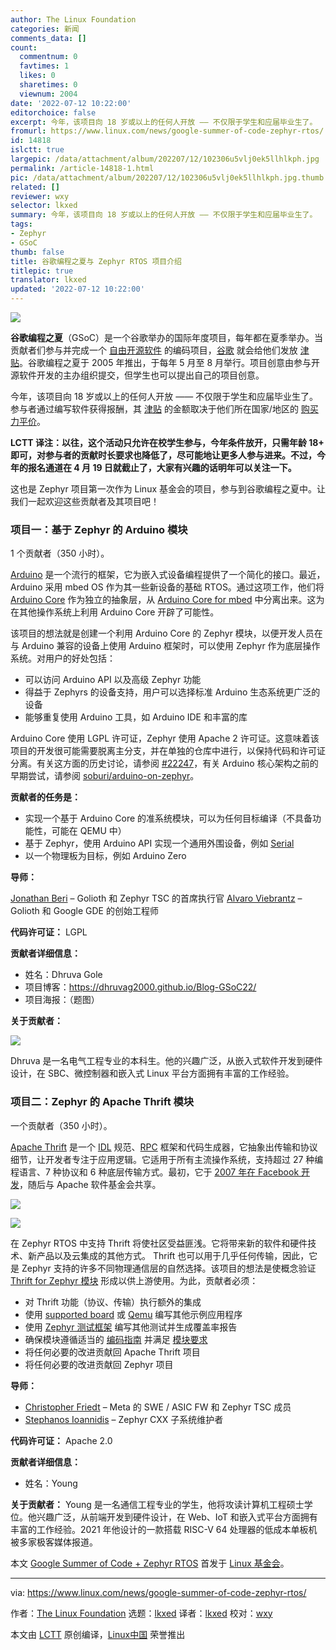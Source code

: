 ```yaml
---
author: The Linux Foundation
categories: 新闻
comments_data: []
count:
  commentnum: 0
  favtimes: 1
  likes: 0
  sharetimes: 0
  viewnum: 2004
date: '2022-07-12 10:22:00'
editorchoice: false
excerpt: 今年，该项目向 18 岁或以上的任何人开放 —— 不仅限于学生和应届毕业生了。
fromurl: https://www.linux.com/news/google-summer-of-code-zephyr-rtos/
id: 14818
islctt: true
largepic: /data/attachment/album/202207/12/102306u5vlj0ek5llhlkph.jpg
permalink: /article-14818-1.html
pic: /data/attachment/album/202207/12/102306u5vlj0ek5llhlkph.jpg.thumb.jpg
related: []
reviewer: wxy
selector: lkxed
summary: 今年，该项目向 18 岁或以上的任何人开放 —— 不仅限于学生和应届毕业生了。
tags:
- Zephyr
- GSoC
thumb: false
title: 谷歌编程之夏与 Zephyr RTOS 项目介绍
titlepic: true
translator: lkxed
updated: '2022-07-12 10:22:00'
---
```


![](/data/attachment/album/202207/12/102306u5vlj0ek5llhlkph.jpg)


**谷歌编程之夏**（GSoC）是一个谷歌举办的国际年度项目，每年都在夏季举办。当贡献者们参与并完成一个 [自由开源软件](https://en.wikipedia.org/wiki/Free_and_open-source_software) 的编码项目，[谷歌](https://en.wikipedia.org/wiki/Google) 就会给他们发放 [津贴](https://en.wikipedia.org/wiki/Stipend)。谷歌编程之夏于 2005 年推出，于每年 5 月至 8 月举行。项目创意由参与开源软件开发的主办组织提交，但学生也可以提出自己的项目创意。


今年，该项目向 18 岁或以上的任何人开放 —— 不仅限于学生和应届毕业生了。参与者通过编写软件获得报酬，其 [津贴](https://en.wikipedia.org/wiki/Stipend) 的金额取决于他们所在国家/地区的 [购买力平价](https://en.wikipedia.org/wiki/Purchasing_power_parity)。


**LCTT 译注：以往，这个活动只允许在校学生参与，今年条件放开，只需年龄 18+ 即可，对参与者的贡献时长要求也降低了，尽可能地让更多人参与进来。不过，今年的报名通道在 4 月 19 日就截止了，大家有兴趣的话明年可以关注一下。**


这也是 Zephyr 项目第一次作为 Linux 基金会的项目，参与到谷歌编程之夏中。让我们一起欢迎这些贡献者及其项目吧！


### 项目一：基于 Zephyr 的 Arduino 模块


1 个贡献者（350 小时）。


[Arduino](https://www.arduino.cc/) 是一个流行的框架，它为嵌入式设备编程提供了一个简化的接口。最近，Arduino 采用 mbed OS 作为其一些新设备的基础 RTOS。通过这项工作，他们将 [Arduino Core](https://github.com/arduino/ArduinoCore-API) 作为独立的抽象层，从 [Arduino Core for mbed](https://github.com/arduino/ArduinoCore-mbed) 中分离出来。这为在其他操作系统上利用 Arduino Core 开辟了可能性。


该项目的想法就是创建一个利用 Arduino Core 的 Zephyr 模块，以便开发人员在与 Arduino 兼容的设备上使用 Arduino 框架时，可以使用 Zephyr 作为底层操作系统。对用户的好处包括：


* 可以访问 Arduino API 以及高级 Zephyr 功能
* 得益于 Zephyrs 的设备支持，用户可以选择标准 Arduino 生态系统更广泛的设备
* 能够重复使用 Arduino 工具，如 Arduino IDE 和丰富的库


Arduino Core 使用 LGPL 许可证，Zephyr 使用 Apache 2 许可证。这意味着该项目的开发很可能需要脱离主分支，并在单独的仓库中进行，以保持代码和许可证分离。有关这方面的历史讨论，请参阅 [#22247](https://github.com/zephyrproject-rtos/zephyr/issues/22247)，有关 Arduino 核心架构之前的早期尝试，请参阅 [soburi/arduino-on-zephyr](https://github.com/soburi/arduino-on-zephyr)。


**贡献者的任务是：**


* 实现一个基于 Arduino Core 的准系统模块，可以为任何目标编译（不具备功能性，可能在 QEMU 中）
* 基于 Zephyr，使用 Arduino API 实现一个通用外围设备，例如 [Serial](https://www.arduino.cc/reference/en/language/functions/communication/serial/)
* 以一个物理板为目标，例如 Arduino Zero


**导师：**


[Jonathan Beri](https://www.linkedin.com/in/jonathanberi/) – Golioth 和 Zephyr TSC 的首席执行官 [Alvaro Viebrantz](https://www.linkedin.com/in/alvaro-viebrantz-55119048/) – Golioth 和 Google GDE 的创始工程师


**代码许可证：** LGPL


**贡献者详细信息：**


* 姓名：Dhruva Gole
* 项目博客：<https://dhruvag2000.github.io/Blog-GSoC22/>
* 项目海报：（题图）


**关于贡献者：**


![](/data/attachment/album/202207/12/102234y0kdkkki9j83nk99.jpg)


Dhruva 是一名电气工程专业的本科生。他的兴趣广泛，从嵌入式软件开发到硬件设计，在 SBC、微控制器和嵌入式 Linux 平台方面拥有丰富的工作经验。


### 项目二：Zephyr 的 Apache Thrift 模块


一个贡献者（350 小时）。


[Apache Thrift](https://github.com/apache/thrift) 是一个 [IDL](https://en.wikipedia.org/wiki/Interface_description_language) 规范、[RPC](https://en.wikipedia.org/wiki/Remote_procedure_call) 框架和代码生成器，它抽象出传输和协议细节，让开发者专注于应用逻辑。它适用于所有主流操作系统，支持超过 27 种编程语言、7 种协议和 6 种底层传输方式。最初，它于 [2007 年在 Facebook 开发](https://thrift.apache.org/static/files/thrift-20070401.pdf)，随后与 Apache 软件基金会共享。


![](/data/attachment/album/202207/12/102235wxg17ohiw8wko1kb.png)


![](/data/attachment/album/202207/12/102235ls9vxvcxsxrrr6b9.png)


在 Zephyr RTOS 中支持 Thrift 将使社区受益匪浅。它将带来新的软件和硬件技术、新产品以及云集成的其他方式。 Thrift 也可以用于几乎任何传输，因此，它是 Zephyr 支持的许多不同物理通信层的自然选择。该项目的想法是使概念验证 [Thrift for Zephyr 模块](https://github.com/cfriedt/thrift-for-zephyr) 形成以供上游使用。为此，贡献者必须：


* 对 Thrift 功能（协议、传输）执行额外的集成
* 使用 [supported board](https://docs.zephyrproject.org/latest/boards/index.html) 或 [Qemu](https://docs.zephyrproject.org/latest/guides/networking/qemu_user_setup.html) 编写其他示例应用程序
* 使用 [Zephyr 测试框架](https://docs.zephyrproject.org/latest/guides/test/ztest.html) 编写其他测试并生成覆盖率报告
* 确保模块遵循适当的 [编码指南](https://docs.zephyrproject.org/latest/contribute/coding_guidelines/index.html) 并满足 [模块要求](https://docs.zephyrproject.org/latest/guides/modules.html)
* 将任何必要的改进贡献回 Apache Thrift 项目
* 将任何必要的改进贡献回 Zephyr 项目


**导师：**


* [Christopher Friedt](https://www.linkedin.com/in/christopher-friedt/) – Meta 的 SWE / ASIC FW 和 Zephyr TSC 成员
* [Stephanos Ioannidis](https://www.linkedin.com/in/stephanosio/) – Zephyr CXX 子系统维护者


**代码许可证：** Apache 2.0


**贡献者详细信息：**


* 姓名：Young


**关于贡献者：** Young 是一名通信工程专业的学生，他将攻读计算机工程硕士学位。他兴趣广泛，从前端开发到硬件设计，在 Web、IoT 和嵌入式平台方面拥有丰富的工作经验。2021 年他设计的一款搭载 RISC-V 64 处理器的低成本单板机被多家极客媒体报道。


本文 [Google Summer of Code + Zephyr RTOS](https://www.linuxfoundation.org/blog/google-summer-of-code-zephyr-rtos/) 首发于 [Linux 基金会](https://www.linuxfoundation.org/)。




---


via: <https://www.linux.com/news/google-summer-of-code-zephyr-rtos/>


作者：[The Linux Foundation](https://www.linuxfoundation.org/blog/google-summer-of-code-zephyr-rtos/) 选题：[lkxed](https://github.com/lkxed) 译者：[lkxed](https://github.com/lkxed) 校对：[wxy](https://github.com/wxy)


本文由 [LCTT](https://github.com/LCTT/TranslateProject) 原创编译，[Linux中国](https://linux.cn/) 荣誉推出